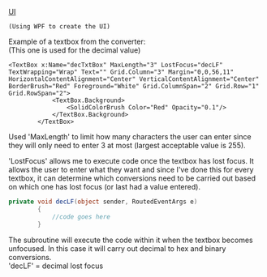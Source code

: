 <u><ins>UI</ins></u>

    (Using WPF to create the UI)
    
Example of a textbox from the converter:  
(This one is used for the decimal value)
```XAML
<TextBox x:Name="decTxtBox" MaxLength="3" LostFocus="decLF" TextWrapping="Wrap" Text="" Grid.Column="3" Margin="0,0,56,11" HorizontalContentAlignment="Center" VerticalContentAlignment="Center" BorderBrush="Red" Foreground="White" Grid.ColumnSpan="2" Grid.Row="1" Grid.RowSpan="2">
            <TextBox.Background>
                <SolidColorBrush Color="Red" Opacity="0.1"/>
            </TextBox.Background>
        </TextBox>
```
Used 'MaxLength' to limit how many characters the user can enter since they will only need to enter 3 at most (largest acceptable value is 255).

'LostFocus' allows me to execute code once the textbox has lost focus. It allows the user to enter what they want and since I've done this for every textbox, it can determine which conversions need to be carried out based on which one has lost focus (or last had a value entered).
```C#
private void decLF(object sender, RoutedEventArgs e)
        {
            //code goes here
        }
```
The subroutine will execute the code within it when the textbox becomes unfocused. In this case it will carry out decimal to hex and binary conversions.  
'decLF' = decimal lost focus
